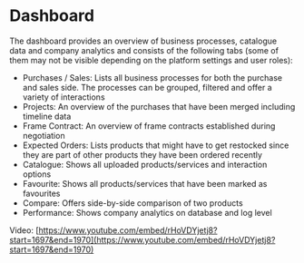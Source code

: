 # Dashboard

The dashboard provides an overview of business processes, catalogue data and company analytics and consists of the following tabs (some of them may not be visible depending on the platform settings and user roles):

- Purchases / Sales: Lists all business processes for both the purchase and sales side. The processes can be grouped, filtered and offer a variety of interactions
- Projects: An overview of the purchases that have been merged including timeline data
- Frame Contract: An overview of frame contracts established during negotiation
- Expected Orders: Lists products that might have to get restocked since they are part of other products they have been ordered recently
- Catalogue: Shows all uploaded products/services and interaction options
- Favourite: Shows all products/services that have been marked as favourites
- Compare: Offers side-by-side comparison of two products
- Performance: Shows company analytics on database and log level

Video: [https://www.youtube.com/embed/rHoVDYjetj8?start=1697&end=1970](https://www.youtube.com/embed/rHoVDYjetj8?start=1697&end=1970)